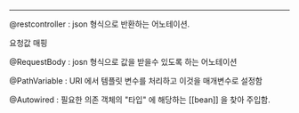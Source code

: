___
@restcontroller : json 형식으로 반환하는 어노테이션.

요청값 매핑

@RequestBody : josn 형식으로 값을 받을수 있도록 하는 어노테이션

@PathVariable : URI 에서 템플릿 변수를 처리하고 이것을 매개변수로 설정함

@Autowired : 필요한 의존 객체의 "타입" 에 해당하는 [[bean]] 을 찾아 주입함.

